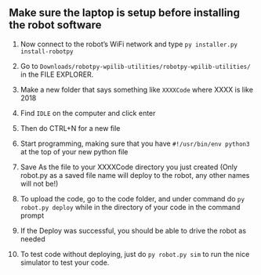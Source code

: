 ## Make sure the laptop is setup before installing the robot software ##

1. Now connect to the robot’s WiFi network and type `py installer.py install-robotpy`

2. Go to `Downloads/robotpy-wpilib-utilities/robotpy-wpilib-utilities/` in the FILE EXPLORER. 

3. Make a new folder that says something like `XXXXCode` where XXXX is like 2018

4. Find `IDLE` on the computer and click enter

5. Then do CTRL+N for a new file

6. Start programming, making sure that you have `#!/usr/bin/env python3` at the top of your new python file

7. Save As the file to your XXXXCode directory you just created (Only robot.py as a saved file name will deploy to the robot, any other names will not be!)

8. To upload the code, go to the code folder, and under command do `py robot.py deploy` while in the directory of your code in the command prompt

9. If the Deploy was successful, you should be able to drive the robot as needed

10. To test code without deploying, just do `py robot.py sim` to run the nice simulator to test your code.
